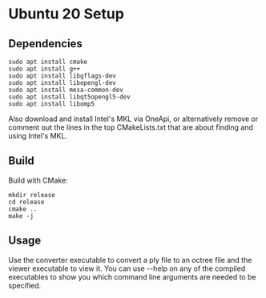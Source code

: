 # Ubuntu 20 Setup

## Dependencies

```
sudo apt install cmake
sudo apt install g++
sudo apt install libgflags-dev
sudo apt install libopengl-dev
sudo apt install mesa-common-dev
sudo apt install libqt5opengl5-dev
sudo apt install libomp5
```

Also download and install Intel's MKL via OneApi, or alternatively remove or comment out the lines in the top CMakeLists.txt that are about finding and using Intel's MKL.

## Build

Build with CMake:
```
mkdir release
cd release
cmake ..
make -j
```

## Usage

Use the converter executable to convert a ply file to an octree file and the viewer executable to view it. You can use --help on any of the compiled executables to show you which command line arguments are needed to be specified. 
